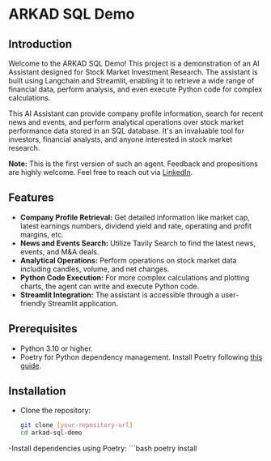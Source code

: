 # ARKAD SQL Demo

## Introduction
Welcome to the ARKAD SQL Demo! This project is a demonstration of an AI Assistant designed for Stock Market Investment Research. The assistant is built using Langchain and Streamlit, enabling it to retrieve a wide range of financial data, perform analysis, and even execute Python code for complex calculations.

This AI Assistant can provide company profile information, search for recent news and events, and perform analytical operations over stock market performance data stored in an SQL database. It's an invaluable tool for investors, financial analysts, and anyone interested in stock market research.

**Note:** This is the first version of such an agent. Feedback and propositions are highly welcome. Feel free to reach out via [LinkedIn](https://www.linkedin.com/in/oleh-davydiuk/).

## Features
- **Company Profile Retrieval:** Get detailed information like market cap, latest earnings numbers, dividend yield and rate, operating and profit margins, etc.
- **News and Events Search:** Utilize Tavily Search to find the latest news, events, and M&A deals.
- **Analytical Operations:** Perform operations on stock market data including candles, volume, and net changes.
- **Python Code Execution:** For more complex calculations and plotting charts, the agent can write and execute Python code.
- **Streamlit Integration:** The assistant is accessible through a user-friendly Streamlit application.

## Prerequisites
- Python 3.10 or higher.
- Poetry for Python dependency management. Install Poetry following [this guide](https://www.digitalocean.com/community/tutorials/how-to-install-poetry-to-manage-python-dependencies-on-ubuntu-22-04).

## Installation
- Clone the repository:
    ```bash
    git clone [your-repository-url]
    cd arkad-sql-demo
-Install dependencies using Poetry:
    ```bash
    poetry install